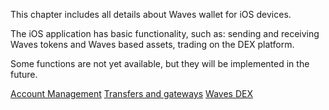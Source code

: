 This chapter includes all details about Waves wallet for iOS devices.

The iOS application has basic functionality, such as: sending and receiving Waves tokens and Waves based assets, trading on the DEX platform.

Some functions are not yet available, but they will be implemented in the future.

[Account Management](waves-client/mobile-apps/iOS/account-management.md)
[Transfers and gateways](waves-client/mobile-apps/iOS/wallet-management.md)
[Waves DEX](waves-client/mobile-apps/iOS/waves-dex.md)
